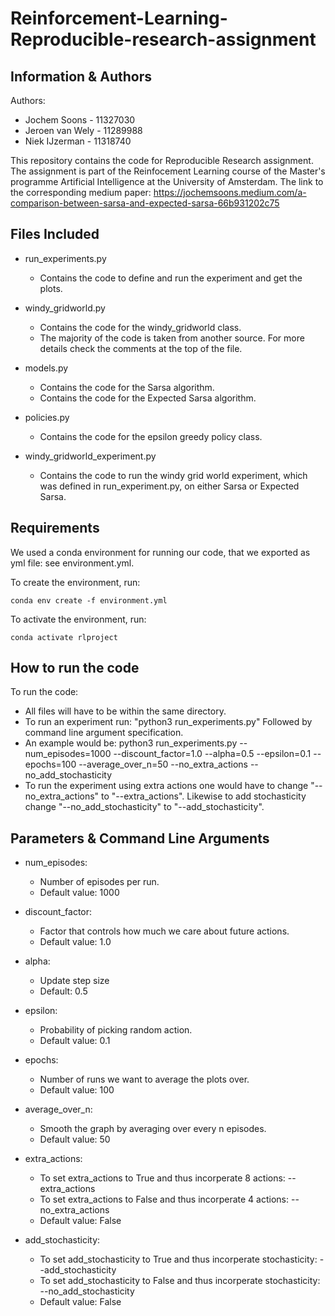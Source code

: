 # Reinforcement-Learning-Reproducible-research-assignment

## Information & Authors

Authors:
 - Jochem Soons    -   11327030
 - Jeroen van Wely -   11289988
 - Niek IJzerman   -   11318740

This repository contains the code for Reproducible Research assignment.
The assignment is part of the Reinfocement Learning course of the Master's programme Artificial Intelligence at the University of Amsterdam.
The link to the corresponding medium paper: https://jochemsoons.medium.com/a-comparison-between-sarsa-and-expected-sarsa-66b931202c75

## Files Included

- run_experiments.py
  - Contains the code to define and run the experiment and get the plots.

- windy_gridworld.py
  - Contains the code for the windy_gridworld class.
  - The majority of the code is taken from another source. For more details check the comments at the top of the file.

- models.py
  - Contains the code for the Sarsa algorithm.
  - Contains the code for the Expected Sarsa algorithm.

- policies.py
  - Contains the code for the epsilon greedy policy class.

- windy_gridworld_experiment.py
  - Contains the code to run the windy grid world experiment, which was defined in run_experiment.py, on either Sarsa or Expected Sarsa. 

## Requirements

We used a conda environment for running our code, that we exported as yml file: see environment.yml.

To create the environment, run:

    conda env create -f environment.yml

To activate the environment, run:

    conda activate rlproject

## How to run the code

To run the code:
 - All files will have to be within the same directory.
 - To run an experiment run: "python3 run_experiments.py" Followed by command line argument specification.
 - An example would be: python3 run_experiments.py --num_episodes=1000 --discount_factor=1.0 --alpha=0.5 --epsilon=0.1 --epochs=100 --average_over_n=50 --no_extra_actions --no_add_stochasticity
 - To run the experiment using extra actions one would have to change "--no_extra_actions" to "--extra_actions". Likewise to add stochasticity change "--no_add_stochasticity" to "--add_stochasticity".

## Parameters & Command Line Arguments

- num_episodes: 
  - Number of episodes per run.
  - Default value: 1000

- discount_factor:
    - Factor that controls how much we care about future actions.
    - Default value: 1.0

- alpha:
    - Update step size
    - Default: 0.5

- epsilon:
    - Probability of picking random action.
    - Default value: 0.1

- epochs:
    - Number of runs we want to average the plots over.
    - Default value: 100

- average_over_n:
    - Smooth the graph by averaging over every n episodes.
    - Default value: 50

- extra_actions:
    - To set extra_actions to True and thus incorperate 8 actions: --extra_actions
    - To set extra_actions to False and thus incorperate 4 actions: --no_extra_actions
    - Default value: False

- add_stochasticity:
    - To set add_stochasticity to True and thus incorperate stochasticity: --add_stochasticity
    - To set add_stochasticity to False and thus incorperate stochasticity: --no_add_stochasticity
    - Default value: False
